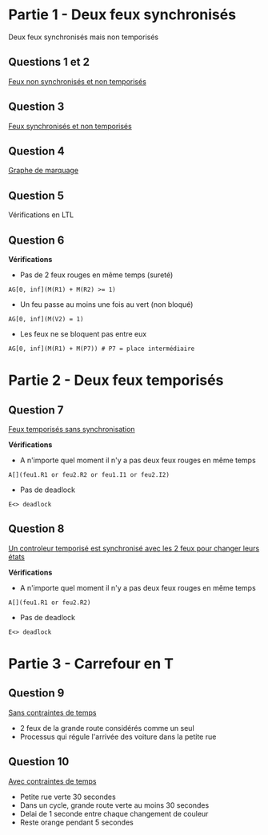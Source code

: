 # Partie 1 - Deux feux synchronisés
Deux feux synchronisés mais non temporisés

## Questions 1 et 2
[Feux non synchronisés et non temporisés](https://github.com/masters-info-nantes/hong-cheng-lv/blob/master/ressources/Partie%201/Q2%20-%20Feux%20non%20synchronises.xml)

## Question 3
[Feux synchronisés et non temporisés](https://github.com/masters-info-nantes/hong-cheng-lv/blob/master/ressources/Partie%201/Q3%20-%20Feux%20synchronises.xml)

## Question 4
[Graphe de marquage](https://github.com/masters-info-nantes/hong-cheng-lv/blob/master/ressources/Partie%201/Q4%20-%20Graphe%20de%20marquage.txt)

## Question 5
Vérifications en LTL

## Question 6
**Vérifications**

- Pas de 2 feux rouges en même temps (sureté)

```
AG[0, inf](M(R1) + M(R2) >= 1)
```

- Un feu passe au moins une fois au vert (non bloqué)

```
AG[0, inf](M(V2) = 1)
```

- Les feux ne se bloquent pas entre eux

```
AG[0, inf](M(R1) + M(P7)) # P7 = place intermédiaire
```

# Partie 2 - Deux feux temporisés
## Question 7
[Feux temporisés sans synchronisation](https://github.com/masters-info-nantes/hong-cheng-lv/blob/master/ressources/Partie%202/Q7%20-%20Feux%20temporises.xml)

**Vérifications**

- A n'importe quel moment il n'y a pas deux feux rouges en même temps

```
A[](feu1.R1 or feu2.R2 or feu1.I1 or feu2.I2)
```

- Pas de deadlock

```
E<> deadlock
```


## Question 8
[Un controleur temporisé est synchronisé avec les 2 feux pour changer leurs états](https://github.com/masters-info-nantes/hong-cheng-lv/blob/master/ressources/Partie%202/Q8%20-%20Controleur%20temporise%20et%20synchronise.xml)

**Vérifications**

- A n'importe quel moment il n'y a pas deux feux rouges en même temps

```
A[](feu1.R1 or feu2.R2)
```

- Pas de deadlock

```
E<> deadlock
```

# Partie 3 - Carrefour en T
## Question 9
[Sans contraintes de temps](https://github.com/masters-info-nantes/hong-cheng-lv/blob/master/ressources/Partie%203/Q9%20-%20Sans%20contraintes%20de%20temps.xml)

- 2 feux de la grande route considérés comme un seul
- Processus qui régule l'arrivée des voiture dans la petite rue

## Question 10
[Avec contraintes de temps](https://github.com/masters-info-nantes/hong-cheng-lv/blob/master/ressources/Partie%203/Q10%20-%20Avec%20contraintes%20de%20temps.xml)

- Petite rue verte 30 secondes
- Dans un cycle, grande route verte au moins 30 secondes
- Delai de 1 seconde entre chaque changement de couleur
- Reste orange pendant 5 secondes

